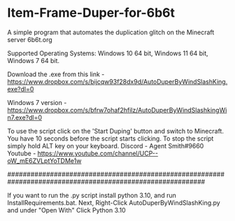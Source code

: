 # Item-Frame-Duper-for-6b6t
A simple program that automates the duplication glitch on the Minecraft server 6b6t.org

Supported Operating Systems: Windows 10 64 bit, Windows 11 64 bit, Windows 7 64 bit.

Download the .exe from this link - https://www.dropbox.com/s/bijcqw93f28dx9d/AutoDuperByWindSlashKing.exe?dl=0

Windows 7 version - https://www.dropbox.com/s/bfrw7ohaf2hfilz/AutoDuperByWindSlashkingWin7.exe?dl=0

To use the script click on the 'Start Duping' button and switch to Minecraft. You have 10 seconds before the script starts
clicking. To stop the script simply hold ALT key on your keyboard.
Discord - Agent Smith#9660
Youtube - https://www.youtube.com/channel/UCP--oW_mE6ZVLptYoTDMe1w

###########################################################################################################

If you want to run the .py script install python 3.10, and run InstallRequirements.bat.
Next, Right-Click AutoDuperByWindSlashKing.py and under "Open With" Click Python 3.10

